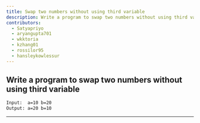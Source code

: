 ```yaml
---
title: Swap two numbers without using third variable
description: Write a program to swap two numbers without using third variable
contributors:
  - Satyapriyo
  - aryangupta701
  - wkktoria
  - kzhang01
  - rossilor95
  - hansleykowlessur
---
```


## Write a program to swap two numbers without using third variable

```txt
Input:  a=10 b=20
Output: a=20 b=10
```

---
